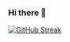 ### Hi there 👋
[![GitHub Streak](https://github-readme-streak-stats.herokuapp.com/?user=s4shantanu)](https://git.io/streak-stats)
